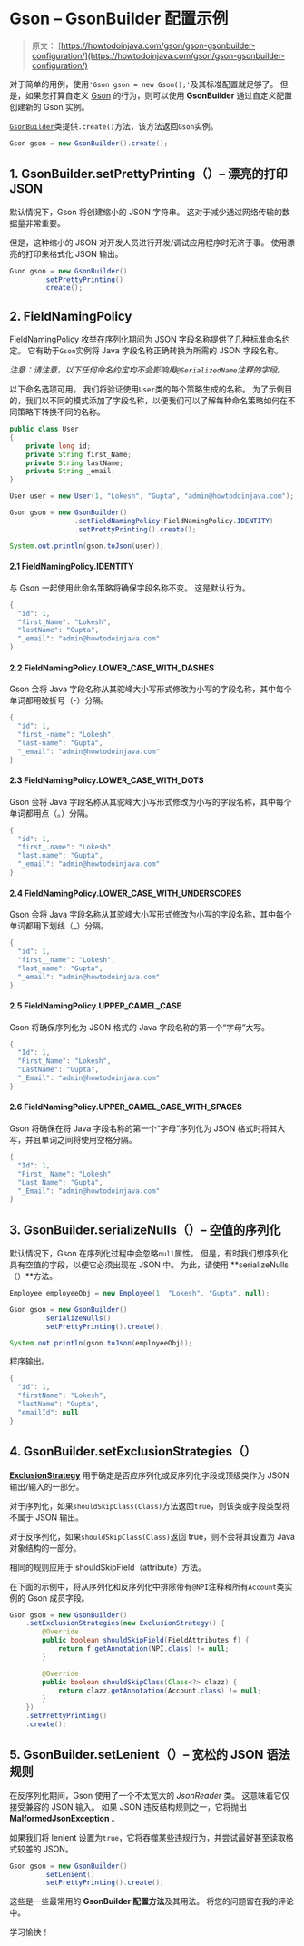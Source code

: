 # Gson – GsonBuilder 配置示例

> 原文： [https://howtodoinjava.com/gson/gson-gsonbuilder-configuration/](https://howtodoinjava.com/gson/gson-gsonbuilder-configuration/)

对于简单的用例，使用`'Gson gson = new Gson();'`及其标准配置就足够了。 但是，如果您打算自定义 [Gson](https://howtodoinjava.com/library/google-gson-tutorial/) 的行为，则可以使用 **GsonBuilder** 通过自定义配置创建新的 Gson 实例。

[`GsonBuilder`](https://static.javadoc.io/com.google.code.gson/gson/2.8.5/com/google/gson/GsonBuilder.html)类提供`.create()`方法，该方法返回`Gson`实例。

```java
Gson gson = new GsonBuilder().create(); 

```

## 1\. GsonBuilder.setPrettyPrinting（）– 漂亮的打印 JSON

默认情况下，Gson 将创建缩小的 JSON 字符串。 这对于减少通过网络传输的数据量非常重要。

但是，这种缩小的 JSON 对开发人员进行开发/调试应用程序时无济于事。 使用漂亮的打印来格式化 JSON 输出。

```java
Gson gson = new GsonBuilder()
		.setPrettyPrinting()
		.create(); 

```

## 2\. FieldNamingPolicy

[FieldNamingPolicy](https://static.javadoc.io/com.google.code.gson/gson/2.8.5/com/google/gson/FieldNamingPolicy.html) 枚举在序列化期间为 JSON 字段名称提供了几种标准命名约定。 它有助于`Gson`实例将 Java 字段名称正确转换为所需的 JSON 字段名称。

*注意：请注意，以下任何命名约定均不会影响用`@SerializedName`注释的字段。*

以下命名选项可用。 我们将验证使用`User`类的每个策略生成的名称。 为了示例目的，我们以不同的模式添加了字段名称，以便我们可以了解每种命名策略如何在不同策略下转换不同的名称。

```java
public class User 
{
	private long id;
	private String first_Name;
	private String lastName;
	private String _email;
}

```

```java
User user = new User(1, "Lokesh", "Gupta", "admin@howtodoinjava.com");

Gson gson = new GsonBuilder()
				.setFieldNamingPolicy(FieldNamingPolicy.IDENTITY)
				.setPrettyPrinting().create(); 

System.out.println(gson.toJson(user));

```

#### 2.1 FieldNamingPolicy.IDENTITY

与 Gson 一起使用此命名策略将确保字段名称不变。 这是默认行为。

```java
{
  "id": 1,
  "first_Name": "Lokesh",
  "lastName": "Gupta",
  "_email": "admin@howtodoinjava.com"
}

```

#### 2.2 FieldNamingPolicy.LOWER_CASE_WITH_DASHES

Gson 会将 Java 字段名称从其驼峰大小写形式修改为小写的字段名称，其中每个单词都用破折号（-）分隔。

```java
{
  "id": 1,
  "first_-name": "Lokesh",
  "last-name": "Gupta",
  "_email": "admin@howtodoinjava.com"
}

```

#### 2.3 FieldNamingPolicy.LOWER_CASE_WITH_DOTS

Gson 会将 Java 字段名称从其驼峰大小写形式修改为小写的字段名称，其中每个单词都用点（。）分隔。

```java
{
  "id": 1,
  "first_.name": "Lokesh",
  "last.name": "Gupta",
  "_email": "admin@howtodoinjava.com"
}

```

#### 2.4 FieldNamingPolicy.LOWER_CASE_WITH_UNDERSCORES

Gson 会将 Java 字段名称从其驼峰大小写形式修改为小写的字段名称，其中每个单词都用下划线（_）分隔。

```java
{
  "id": 1,
  "first__name": "Lokesh",
  "last_name": "Gupta",
  "_email": "admin@howtodoinjava.com"
}

```

#### 2.5 FieldNamingPolicy.UPPER_CAMEL_CASE

Gson 将确保序列化为 JSON 格式的 Java 字段名称的第一个“字母”大写。

```java
{
  "Id": 1,
  "First_Name": "Lokesh",
  "LastName": "Gupta",
  "_Email": "admin@howtodoinjava.com"
}

```

#### 2.6 FieldNamingPolicy.UPPER_CAMEL_CASE_WITH_SPACES

Gson 将确保在将 Java 字段名称的第一个“字母”序列化为 JSON 格式时将其大写，并且单词之间将使用空格分隔。

```java
{
  "Id": 1,
  "First_ Name": "Lokesh",
  "Last Name": "Gupta",
  "_Email": "admin@howtodoinjava.com"
}

```

## 3\. GsonBuilder.serializeNulls（）– 空值的序列化

默认情况下，Gson 在序列化过程中会忽略`null`属性。 但是，有时我们想序列化具有空值的字段，以便它必须出现在 JSON 中。 为此，请使用 **serializeNulls（）**方法。

```java
Employee employeeObj = new Employee(1, "Lokesh", "Gupta", null);

Gson gson = new GsonBuilder()
		.serializeNulls()
		.setPrettyPrinting().create(); 

System.out.println(gson.toJson(employeeObj));

```

程序输出。

```java
{
  "id": 1,
  "firstName": "Lokesh",
  "lastName": "Gupta",
  "emailId": null
}

```

## 4\. GsonBuilder.setExclusionStrategies（）

[**ExclusionStrategy**](https://static.javadoc.io/com.google.code.gson/gson/2.8.2/com/google/gson/ExclusionStrategy.html) 用于确定是否应序列化或反序列化字段或顶级类作为 JSON 输出/输入的一部分。

对于序列化，如果`shouldSkipClass(Class)`方法返回`true`，则该类或字段类型将不属于 JSON 输出。

对于反序列化，如果`shouldSkipClass(Class)`返回 true，则不会将其设置为 Java 对象结构的一部分。

相同的规则应用于 shouldSkipField（attribute）方法。

在下面的示例中，将从序列化和反序列化中排除带有`@NPI`注释和所有`Account`类实例的 Gson 成员字段。

```java
Gson gson = new GsonBuilder()
	.setExclusionStrategies(new ExclusionStrategy() {
		@Override
		public boolean shouldSkipField(FieldAttributes f) {
			return f.getAnnotation(NPI.class) != null;
		}

		@Override
		public boolean shouldSkipClass(Class<?> clazz) {
			return clazz.getAnnotation(Account.class) != null;
		}
	})
	.setPrettyPrinting()
	.create(); 

```

## 5\. GsonBuilder.setLenient（）– 宽松的 JSON 语法规则

在反序列化期间，Gson 使用了一个不太宽大的 *JsonReader* 类。 这意味着它仅接受兼容的 JSON 输入。 如果 JSON 违反结构规则之一，它将抛出 **MalformedJsonException** 。

如果我们将 lenient 设置为`true`，它将吞噬某些违规行为，并尝试最好甚至读取格式较差的 JSON。

```java
Gson gson = new GsonBuilder()
		.setLenient()
		.setPrettyPrinting().create(); 

```

这些是一些最常用的 **GsonBuilder 配置方法**及其用法。 将您的问题留在我的评论中。

学习愉快！